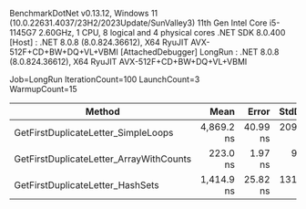 
BenchmarkDotNet v0.13.12, Windows 11 (10.0.22631.4037/23H2/2023Update/SunValley3)
11th Gen Intel Core i5-1145G7 2.60GHz, 1 CPU, 8 logical and 4 physical cores
.NET SDK 8.0.400
  [Host]  : .NET 8.0.8 (8.0.824.36612), X64 RyuJIT AVX-512F+CD+BW+DQ+VL+VBMI [AttachedDebugger]
  LongRun : .NET 8.0.8 (8.0.824.36612), X64 RyuJIT AVX-512F+CD+BW+DQ+VL+VBMI

Job=LongRun  IterationCount=100  LaunchCount=3  
WarmupCount=15  

 Method                                  | Mean       | Error    | StdDev    | Median     | Gen0   | Allocated |
---------------------------------------- |-----------:|---------:|----------:|-----------:|-------:|----------:|
 GetFirstDuplicateLetter_SimpleLoops     | 4,869.2 ns | 40.99 ns | 209.22 ns | 4,876.0 ns | 0.1297 |     568 B |
 GetFirstDuplicateLetter_ArrayWithCounts |   223.0 ns |  1.97 ns |   9.77 ns |   221.2 ns | 0.5641 |    2360 B |
 GetFirstDuplicateLetter_HashSets        | 1,414.9 ns | 25.82 ns | 131.32 ns | 1,394.0 ns | 1.2932 |    5416 B |
